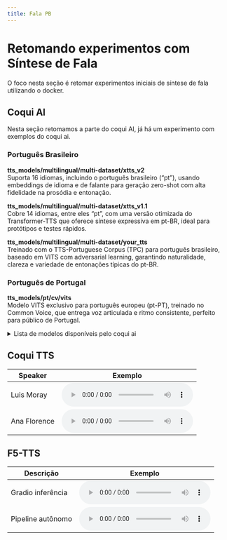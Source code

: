 ```yaml
---
title: Fala PB
---
```


<style>
  .wrapper,
  .markdown-body, .inner, #main_content {
    max-width: 90% !important;
    padding: 1rem 2rem !important;
  }

</style>

# Retomando experimentos com Síntese de Fala

O foco nesta seção é retomar experimentos iniciais de síntese de fala utilizando o docker.  


## Coqui AI
Nesta seção retomamos a parte do coqui AI, já há um experimento com exemplos do coqui ai.

### Português Brasileiro

**tts_models/multilingual/multi-dataset/xtts_v2**  
Suporta 16 idiomas, incluindo o português brasileiro (“pt”), usando embeddings de idioma e de falante para geração zero-shot com alta fidelidade na prosódia e entonação.

**tts_models/multilingual/multi-dataset/xtts_v1.1**  
Cobre 14 idiomas, entre eles “pt”, com uma versão otimizada do Transformer-TTS que oferece síntese expressiva em pt-BR, ideal para protótipos e testes rápidos.

**tts_models/multilingual/multi-dataset/your_tts**  
Treinado com o TTS-Portuguese Corpus (TPC) para português brasileiro, baseado em VITS com adversarial learning, garantindo naturalidade, clareza e variedade de entonações típicas do pt-BR.

### Português de Portugal

**tts_models/pt/cv/vits**  
Modelo VITS exclusivo para português europeu (pt-PT), treinado no Common Voice, que entrega voz articulada e ritmo consistente, perfeito para público de Portugal.  

<details>
<summary>Lista de modelos disponíveis pelo coqui ai</summary>
 Name format: type/language/dataset/model
 1: tts_models/multilingual/multi-dataset/xtts_v2
 2: tts_models/multilingual/multi-dataset/xtts_v1.1
 3: tts_models/multilingual/multi-dataset/your_tts
 4: tts_models/multilingual/multi-dataset/bark
 5: tts_models/bg/cv/vits
 6: tts_models/cs/cv/vits
 7: tts_models/da/cv/vits
 8: tts_models/et/cv/vits
 9: tts_models/ga/cv/vits
 10: tts_models/en/ek1/tacotron2
 11: tts_models/en/ljspeech/tacotron2-DDC
 12: tts_models/en/ljspeech/tacotron2-DDC_ph
 13: tts_models/en/ljspeech/glow-tts
 14: tts_models/en/ljspeech/speedy-speech
 15: tts_models/en/ljspeech/tacotron2-DCA
 16: tts_models/en/ljspeech/vits
 17: tts_models/en/ljspeech/vits--neon
 18: tts_models/en/ljspeech/fast_pitch
 19: tts_models/en/ljspeech/overflow
 20: tts_models/en/ljspeech/neural_hmm
 21: tts_models/en/vctk/vits
 22: tts_models/en/vctk/fast_pitch
 23: tts_models/en/sam/tacotron-DDC
 24: tts_models/en/blizzard2013/capacitron-t2-c50
 25: tts_models/en/blizzard2013/capacitron-t2-c150_v2
 26: tts_models/en/multi-dataset/tortoise-v2
 27: tts_models/en/jenny/jenny
 28: tts_models/es/mai/tacotron2-DDC
 29: tts_models/es/css10/vits
 30: tts_models/fr/mai/tacotron2-DDC
 31: tts_models/fr/css10/vits
 32: tts_models/uk/mai/glow-tts
 33: tts_models/uk/mai/vits
 34: tts_models/zh-CN/baker/tacotron2-DDC-GST
 35: tts_models/nl/mai/tacotron2-DDC
 36: tts_models/nl/css10/vits
 37: tts_models/de/thorsten/tacotron2-DCA
 38: tts_models/de/thorsten/vits
 39: tts_models/de/thorsten/tacotron2-DDC
 40: tts_models/de/css10/vits-neon
 41: tts_models/ja/kokoro/tacotron2-DDC
 42: tts_models/tr/common-voice/glow-tts
 43: tts_models/it/mai_female/glow-tts
 44: tts_models/it/mai_female/vits
 45: tts_models/it/mai_male/glow-tts
 46: tts_models/it/mai_male/vits
 47: tts_models/ewe/openbible/vits
 48: tts_models/hau/openbible/vits
 49: tts_models/lin/openbible/vits
 50: tts_models/tw_akuapem/openbible/vits
 51: tts_models/tw_asante/openbible/vits
 52: tts_models/yor/openbible/vits
 53: tts_models/hu/css10/vits
 54: tts_models/el/cv/vits
 55: tts_models/fi/css10/vits
 56: tts_models/hr/cv/vits
 57: tts_models/lt/cv/vits
 58: tts_models/lv/cv/vits
 59: tts_models/mt/cv/vits
 60: tts_models/pl/mai_female/vits
 61: tts_models/pt/cv/vits
 62: tts_models/ro/cv/vits
 63: tts_models/sk/cv/vits
 64: tts_models/sl/cv/vits
 65: tts_models/sv/cv/vits
 66: tts_models/ca/custom/vits
 67: tts_models/fa/custom/glow-tts
 68: tts_models/bn/custom/vits-male
 69: tts_models/bn/custom/vits-female
 70: tts_models/be/common-voice/glow-tts

 Name format: type/language/dataset/model
 1: vocoder_models/universal/libri-tts/wavegrad
 2: vocoder_models/universal/libri-tts/fullband-melgan
 3: vocoder_models/en/ek1/wavegrad
 4: vocoder_models/en/ljspeech/multiband-melgan
 5: vocoder_models/en/ljspeech/hifigan_v2
 6: vocoder_models/en/ljspeech/univnet
 7: vocoder_models/en/blizzard2013/hifigan_v2
 8: vocoder_models/en/vctk/hifigan_v2
 9: vocoder_models/en/sam/hifigan_v2
 10: vocoder_models/nl/mai/parallel-wavegan
 11: vocoder_models/de/thorsten/wavegrad
 12: vocoder_models/de/thorsten/fullband-melgan
 13: vocoder_models/de/thorsten/hifigan_v1
 14: vocoder_models/ja/kokoro/hifigan_v1
 15: vocoder_models/uk/mai/multiband-melgan
 16: vocoder_models/tr/common-voice/hifigan
 17: vocoder_models/be/common-voice/hifigan
</details>



## Coqui TTS

| Speaker      | Exemplo                           |
|--------------|-----------------------------------|
| Luis Moray   | <audio controls src="audio/coqui/example1.wav"></audio> |
| Ana Florence | <audio controls src="audio/coqui/example2.wav"></audio> |

## F5-TTS

| Descrição         | Exemplo                                   |
|-------------------|-------------------------------------------|
| Gradio inferência | <audio controls src="audio/f5tts/example1.wav"></audio> |
| Pipeline autônomo | <audio controls src="audio/f5tts/example2.wav"></audio> |





<!--
# Registro de Experimentos TTS

Este documento reúne todos os experimentos e reuniões em ordem **decrescente** de data. Use o sumário abaixo para navegar diretamente até cada seção.

## Sumário

- [📅 Reunião 2025-08-01: Último Experimento](#reunião-2025-08-01-último-experimento)  
- [📅 Reunião 2025-07-15: Fine-Tuning Inicial](#reunião-2025-07-15-fine-tuning-inicial)  
- [📅 Reunião 2025-07-01: Configuração Inicial](#reunião-2025-07-01-configuração-inicial)  

---

<a name="reunião-2025-08-01-último-experimento"></a>
## 📅 Reunião 2025-08-01: Último Experimento

**Data:** 1º de agosto de 2025  
**Ata de referência:** [Link para o documento](https://docs.google.com/document/d/1y5N87dHTs5kF3Iz002LUX5LNS120k5FxvuSFlrQAhWE/edit?tab=t.0)

### Resumo
Nesta reunião finalizamos o pipeline de fine-tuning no Coqui TTS, testamos três novos valores de learning rate e coletamos exemplos de áudio para comparação.

### Exemplos de Áudio
- **Coqui TTS (Luis Moray):**  
  <audio controls src="audio/coqui/exp-2025-08-01-luis_moray.wav"></audio>  
- **F5-TTS (Pipeline autônomo):**  
  <audio controls src="audio/f5tts/exp-2025-08-01-pipeline.wav"></audio>

### Próximos Passos
1. Gerar relatório de métricas de naturalidade (MOS).  
2. Planejar publicação de paper.  

---

<a name="reunião-2025-07-15-fine-tuning-inicial"></a>
## 📅 Reunião 2025-07-15: Fine-Tuning Inicial

**Data:** 15 de julho de 2025  
**Ata de referência:** [Link para o documento](https://docs.google.com/document/d/1y5N87dHTs5kF3Iz002LUX5LNS120k5FxvuSFlrQAhWE/edit?tab=t.0)

### Resumo
Discutimos os resultados dos primeiros 5 epochs de fine-tuning no F5-TTS e definimos as métricas de avaliação.

### Exemplos de Áudio
- **Coqui TTS (Ana Florence):**  
  <audio controls src="audio/coqui/exp-2025-07-15-ana_florence.wav"></audio>  
- **F5-TTS (Gradio inferência):**  
  <audio controls src="audio/f5tts/exp-2025-07-15-gradio.wav"></audio>

### Próximos Passos
1. Ajustar taxa de aprendizado para 1e-4.  
2. Automatizar geração de gráficos de perda.  

---

<a name="reunião-2025-07-01-configuração-inicial"></a>
## 📅 Reunião 2025-07-01: Configuração Inicial

**Data:** 1º de julho de 2025  
**Ata de referência:** [Link para o documento](https://docs.google.com/document/d/1y5N87dHTs5kF3Iz002LUX5LNS120k5FxvuSFlrQAhWE/edit?tab=t.0)

### Resumo
Definimos a estrutura do repositório, criamos scripts Docker para Coqui TTS e F5-TTS, e organizamos onde armazenar os áudios de exemplo.

### Exemplos de Áudio
- **Coqui TTS (Luis Moray):**  
  <audio controls src="audio/coqui/example1.wav"></audio>  
- **F5-TTS (Gradio inferência):**  
  <audio controls src="audio/f5tts/example1.wav"></audio>

### Próximos Passos
1. Listar todos os modelos disponíveis (`--list_models`).  
2. Testar `--list_speaker_idxs` no XTTS.  

---

> Sempre que adicionar uma nova reunião, inclua-a **no topo** do sumário e crie a seção correspondente abaixo.

-->